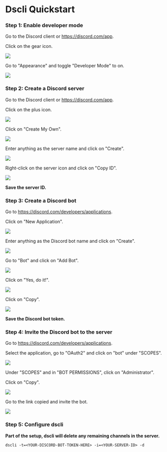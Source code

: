 # Dscli Quickstart

### Step 1: Enable developer mode

Go to the Discord client or https://discord.com/app.

Click on the gear icon.

![](images/1.1.png)

Go to "Appearance" and toggle "Developer Mode" to on.

![](images/1.2.png)

### Step 2: Create a Discord server

Go to the Discord client or https://discord.com/app.

Click on the plus icon.

![](images/2.1.png)

Click on "Create My Own".

![](images/2.2.png)

Enter anything as the server name and click on "Create".

![](images/2.3.png)

Right-click on the server icon and click on "Copy ID".

![](images/2.4.png)

**Save the server ID.**

### Step 3: Create a Discord bot

Go to https://discord.com/developers/applications.

Click on "New Application".

![](images/3.1.png)

Enter anything as the Discord bot name and click on "Create".

![](images/3.2.png)

Go to "Bot" and click on "Add Bot".

![](images/3.3.png)

Click on "Yes, do it!".

![](images/3.4.png)

Click on "Copy".

![](images/3.5.png)

**Save the Discord bot token.**

### Step 4: Invite the Discord bot to the server

Go to https://discord.com/developers/applications.

Select the application, go to "OAuth2" and click on "bot" under "SCOPES".

![](images/4.1.png)

Under "SCOPES" and in "BOT PERMISSIONS", click on "Administrator".

Click on "Copy".

![](images/4.2.png)

Go to the link copied and invite the bot.

![](images/4.3.png)

### Step 5: Configure dscli

**Part of the setup, dscli will delete any remaining channels in the server.**

```
dscli -t=<YOUR-DISCORD-BOT-TOKEN-HERE> -i=<YOUR-SERVER-ID> -d
```
